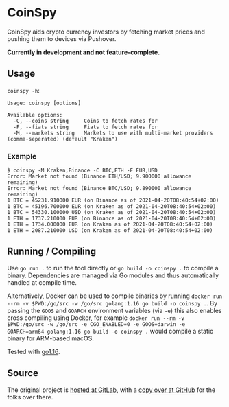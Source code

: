 # CoinSpy

CoinSpy aids crypto currency investors by fetching market prices and pushing them to devices via Pushover.

**Currently in development and not feature-complete.**

## Usage

`coinspy -h`:

```text
Usage: coinspy [options]

Available options:
  -C, --coins string     Coins to fetch rates for
  -F, --fiats string     Fiats to fetch rates for
  -M, --markets string   Markets to use with multi-market providers (comma-seperated) (default "Kraken")
```

### Example

```shell
$ coinspy -M Kraken,Binance -C BTC,ETH -F EUR,USD
Error: Market not found (Binance ETH/USD; 9.900000 allowance remaining)
Error: Market not found (Binance BTC/USD; 9.890000 allowance remaining)
1 BTC = 45231.910000 EUR (on Binance as of 2021-04-20T08:40:54+02:00)
1 BTC = 45196.700000 EUR (on Kraken as of 2021-04-20T08:40:54+02:00)
1 BTC = 54330.100000 USD (on Kraken as of 2021-04-20T08:40:54+02:00)
1 ETH = 1737.210000 EUR (on Binance as of 2021-04-20T08:40:54+02:00)
1 ETH = 1734.000000 EUR (on Kraken as of 2021-04-20T08:40:54+02:00)
1 ETH = 2087.210000 USD (on Kraken as of 2021-04-20T08:40:54+02:00)
```

## Running / Compiling

Use `go run .` to run the tool directly or `go build -o coinspy .` to compile a binary. Dependencies are managed via Go modules and thus automatically handled at compile time.

Alternatively, Docker can be used to compile binaries by running `docker run --rm -v $PWD:/go/src -w /go/src golang:1.16 go build -o coinspy .`. By passing the `GOOS` and `GOARCH` environment variables (via `-e`) this also enables cross compiling using Docker, for example `docker run --rm -v $PWD:/go/src -w /go/src -e CGO_ENABLED=0 -e GOOS=darwin -e GOARCH=arm64 golang:1.16 go build -o coinspy .` would compile a static binary for ARM-based macOS.

Tested with [go1.16](https://golang.org/doc/go1.16).

## Source

The original project is [hosted at GitLab](https://gitlab.com/rbrt-weiler/coinspy), with a [copy over at GitHub](https://github.com/rbrt-weiler/coinspy) for the folks over there.
